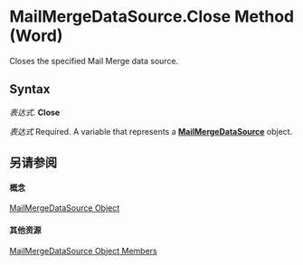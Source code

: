 
# MailMergeDataSource.Close Method (Word)

Closes the specified Mail Merge data source.


## Syntax

 _表达式_. **Close**

 _表达式_ Required. A variable that represents a **[MailMergeDataSource](f86f7d3c-d7ab-45e8-21e7-fd5a426e0391.md)** object.


## 另请参阅


#### 概念


[MailMergeDataSource Object](f86f7d3c-d7ab-45e8-21e7-fd5a426e0391.md)
#### 其他资源


[MailMergeDataSource Object Members](http://msdn.microsoft.com/library/a52f088c-2507-8f39-17b9-9b97c8a8ed7e%28Office.15%29.aspx)